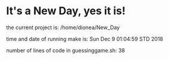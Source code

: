 # It's a New Day, yes it is!

the current project is: 
/home/dionea/New_Day

time and date of running make is: 
Sun Dec  9 01:04:59 STD 2018

number of lines of code in guessinggame.sh: 
38
